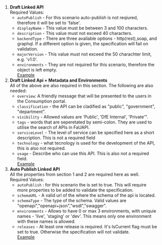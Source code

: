 1. **Draft Linked API** \
 Required Values:
    -  `autoPublish` - For this scenario auto-publish is not reqiured, therefore it will be set to 'false'.
    -  `displayName` - This value must be between 3 and 100 characters.
    -  `description` - This value must not exceed 40 characters.
    -  `backendType` - There are three available options - http(rest),soap, and graphql. If a different option is given, the specification will fail on validation.
    -  `majorVersion` - This value must not exceed the 50 charachter limit, e.g. 'v1.0'.
    -  `environments` - They are not required for this scenario, therefore the object is left empty. \
    [Example](/json-schemas/linked-apis/examples/example-linked-api-draft.json)
2. **Draft Linked Api + Metadata and Environments** \
    All of the above are also required in this section. The following are also needed:
    -  `overview`: A friendly message that will be presented to the users in the Consumption portal.
    -  `classification` - the API can be cladified as "public", "government", "department".
     -  `visibility` - Allowed values are 'Public', 'DfE Internal', 'Private'".
     -  `tags` - words that are seperetated by semi-colon. They are used to utilise the search of APIs in FaUAPI.
     -  `serviceLevel` - The level of service can be specified here as a short description. This is not a required field
     -  `technology` - what tecnology is used for the development of the API, this is also not required.
     - `usage` - Describe who can use this API. This is also not a required field. \
      [Example](/json-schemas/linked-apis/examples/example-linked-api-draft-with-metadata.json)
3. **Auto Publish Linked API** \
    All the properties from section 1 and 2 are required here as well.
    Required Values:
   - `autoPublish` : for this scenario the is set to true. This will require more properties to be added to validate the specification.
   - `schemaURL` - A valid url of the where the schema of the api is located.
   - `schemaType` - The type of the schema. Valid values are "openapi","openapi+json","wsdl","swagger".
   - `environments` - Allows to have 0 or max 3 environments, with uniquie names - 'live', 'staging' or 'dev'. This means only one environment with these names is allowed.
   - `releases` - At least one release is required. It's IsCurrent flag must be set to true. Otherwise the specification will not validate. \
 [Example](/json-schemas/linked-apis/examples/example-linked-api-publish.json)